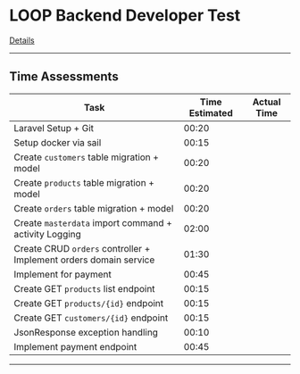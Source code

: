 # LOOP Backend Developer Test

[Details](https://backend-developer.view.agentur-loop.com/#/?id=loop-backend-developer-test)

___
## Time Assessments

| Task  | Time Estimated | Actual Time  |
|---|---|---|
|  Laravel Setup + Git | 00:20  |   | 
|  Setup docker via sail | 00:15  |   | 
|  Create `customers` table migration + model | 00:20  |   | 
|  Create `products` table migration + model| 00:20  |   | 
|  Create `orders` table migration + model | 00:20  |   | 
|  Create `masterdata` import command + activity Logging | 02:00  |   | 
|  Create CRUD `orders` controller + Implement orders domain service  | 01:30  |   | 
|  Implement for payment   | 00:45  |   |
|  Create GET `products` list endpoint | 00:15  |   | 
|  Create GET `products/{id}` endpoint | 00:15  |   | 
|  Create GET `customers/{id}` endpoint | 00:15  |   | 
|  JsonResponse exception handling | 00:10  |   | 
|  Implement payment endpoint | 00:45  |   | 
___

